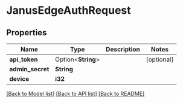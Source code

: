 # JanusEdgeAuthRequest

## Properties

Name | Type | Description | Notes
------------ | ------------- | ------------- | -------------
**api_token** | Option<**String**> |  | [optional]
**admin_secret** | **String** |  | 
**device** | **i32** |  | 

[[Back to Model list]](../README.md#documentation-for-models) [[Back to API list]](../README.md#documentation-for-api-endpoints) [[Back to README]](../README.md)


